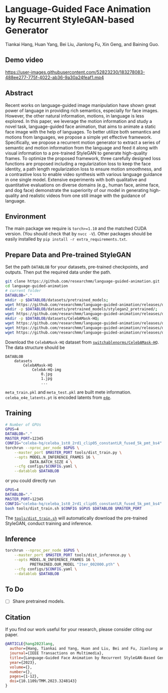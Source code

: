 # Language-Guided Face Animation by Recurrent StyleGAN-based Generator

Tiankai Hang, Huan Yang, Bei Liu, Jianlong Fu, Xin Geng, and Baining Guo.

## Demo video
https://user-images.githubusercontent.com/52823230/183278083-488ee277-775f-4022-ab36-9a30a24feaf1.mp4

## Abstract 
Recent works on language-guided image manipulation have shown great power of language in providing rich semantics, especially for face images. However, the other natural information, motions, in language is less explored. In this paper, we leverage the motion information and study a novel task, language-guided face animation, that aims to animate a static face image with the help of languages. To better utilize both semantics and motions from languages, we propose a simple yet effective framework. Specifically, we propose a recurrent motion generator to extract a series of semantic and motion information from the language and feed it along with visual information to a pre-trained StyleGAN to generate high-quality frames. To optimize the proposed framework, three carefully designed loss functions are proposed including a regularization loss to keep the face identity, a path length regularization loss to ensure motion smoothness, and a contrastive loss to enable video synthesis with various language guidance in one single model. Extensive experiments with both qualitative and quantitative evaluations on diverse domains (e.g., human face, anime face, and dog face) demonstrate the superiority of our model in generating high-quality and realistic videos from one still image with the guidance of language.

## Environment
The main package we require is `torch>=1.10` and the matched CUDA version. (You should check that by `nvcc -V`). Other packages should be easily installed by `pip install -r extra_requirements.txt`.

## Prepare Data and Pre-trained StyleGAN

Set the path `DATABLOB` for your datasets, pre-trained checkpoints, and outputs. Then put the required data under the path.

```bash
git clone https://github.com/researchmm/language-guided-animation.git
cd language-guided-animation
# current folder
DATABLOB="."
mkdir -p $DATABLOB/datasets/pretrained_models;
wget https://github.com/researchmm/language-guided-animation/releases/download/v0.0.0/stylegan2-ffhq-config-f.pt -O $DATABLOB/datasets/pretrained_models/stylegan2-ffhq-config-f.pt;
mkdir -p $DATABLOB/datasets/pretrained_models/stylegan2_pretrained/;
wget https://github.com/researchmm/language-guided-animation/releases/download/v0.0.0/stylegan2-awesome-network-snapshot-metfaces2.pt -O $DATABLOB/datasets/pretrained_models/stylegan2_pretrained/stylegan2-awesome-network-snapshot-metfaces2.pt;
mkdir -p $DATABLOB/datasets/CelebAMask-HQ;
wget https://github.com/researchmm/language-guided-animation/releases/download/v0.0.0/meta_train.pkl -O $DATABLOB/datasets/CelebAMask-HQ/meta_train.pkl;
wget https://github.com/researchmm/language-guided-animation/releases/download/v0.0.0/meta_test.pkl -O $DATABLOB/datasets/CelebAMask-HQ/meta_test.pkl;
wget https://github.com/researchmm/language-guided-animation/releases/download/v0.0.0/celeba_e4e_latents.pt -O $DATABLOB/datasets/CelebAMask-HQ/celeba_e4e_latents.pt;
```

Download the `CelebAMask-HQ` dataset from [`switchablenorms/CelebAMask-HQ`](https://github.com/switchablenorms/CelebAMask-HQ#celebamask-hq-dataset-downloads).
The data structure should be
```
DATABLOB
    datasets
        CelebAMask-HQ
            CelebA-HQ-img
                0.jpg
                1.jpg
                ...
```

`meta_train.pkl` and `meta_test.pkl` are built mete information. `celeba_e4e_latents.pt` is encoded latents from [`e4e`](https://github.com/omertov/encoder4editing).

## Training 

```bash
# Number of GPUs
GPUS=4
DATABLOB="."
MASTER_PORT=12345
CONFIG="celeba-hq/celeba_1st0_2rd1_clip05_constantLR_fused_5k_pmt_bs4"
torchrun --nproc_per_node $GPUS \
    --master_port $MASTER_PORT tools/dist_train.py \
    --opts MODEL.N_INFERENCE_FRAMES 16 \
           DATA.BATCH_SIZE 4 \
    --cfg configs/$CONFIG.yaml \
    --datablob $DATABLOB
```
or you could directly run 
```bash
GPUS=4
DATABLOB="."
MASTER_PORT=12345
CONFIG="celeba-hq/celeba_1st0_2rd1_clip05_constantLR_fused_5k_pmt_bs4"
bash tools/dist_train.sh $CONFIG $GPUS $DATABLOB $MASTER_PORT
```
The [`tools/dist_train.sh`](tools/dist_train.sh) will automatically download the pre-trained StyleGAN, conduct training and inference.

## Inference
```bash
torchrun --nproc_per_node $GPUS \
    --master_port $MASTER_PORT tools/dist_inference.py \
    --opts MODEL.N_INFERENCE_FRAMES 16 \
           PRETRAINED.OUR_MODEL "Iter_002000.pth" \
    --cfg configs/$CONFIG.yaml \
    --datablob $DATABLOB
```

## To Do
- [ ] Share pretrained models.

## Citation
If you find our work useful for your research, please consider citing our paper.
```bibtex
@ARTICLE{hang2023lang,
  author={Hang, Tiankai and Yang, Huan and Liu, Bei and Fu, Jianlong and Geng, Xin and Guo, Baining},
  journal={IEEE Transactions on Multimedia}, 
  title={Language-Guided Face Animation by Recurrent StyleGAN-Based Generator}, 
  year={2023},
  volume={},
  number={},
  pages={1-12},
  doi={10.1109/TMM.2023.3248143}
}
```